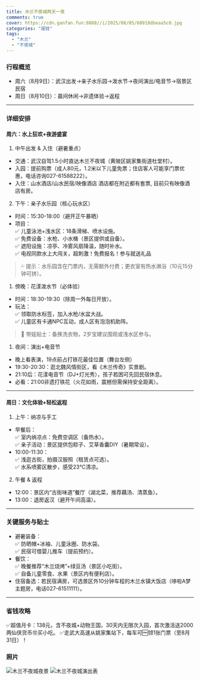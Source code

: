 ```yaml
---
title: 木兰不夜城两天一夜
comments: true
cover: https://cdn.ganfan.fun:8888//i/2025/08/05/68918dbeaa5c0.jpg
categories: "遛娃"
tags: 
  - "木兰"
  - "不夜城"
---
```



### 行程概览
- 周六（8月9日）：武汉出发→亲子水乐园→泼水节→夜间演出/电音节→宿景区民宿  
- 周日（8月10日）：晨间休闲→非遗体验→返程  
---

### 详细安排
#### 周六：水上狂欢+夜游盛宴
1. 中午出发 & 入住（避暑重点）  
 - 交通：武汉自驾1.5小时直达木兰不夜城（黄陂区姚家集街道杜堂村）。  
 - 入园：提前购票（成人80元，1.2米以下儿童免票；住店客人可能享门票优惠，电话咨询027-61588222）。  
 - 入住：山水酒店/山水民宿/映像酒店 酒店都在附近都有套票, 目前只有映像酒店有房。

2. 下午：亲子水乐园（核心玩水区）  
 - 时间：15:30-18:00（避开正午暴晒）  
 - 项目：  
     ✅ 儿童泳池+浅水区：18条滑梯、喷水设施。  
     ✅ 免费设备：水枪、小水桶（景区提供或自备）。  
     ✅ 遮阳设施：凉亭、冷雾风扇降温，随时补水。  
     ✅ 电视同款水上大闯关，超刺激！免费报名！参与就送礼品
 > 💦 提示：水乐园含在门票内，无需额外付费；更衣室有热水淋浴（10元15分钟可拼）。

1. 傍晚：花漾泼水节（必体验）  
 - 时间：18:30-19:30（除周一外每日开放）。  
 - 玩法：  
     ✅ 领取防水标签，加入水枪/水盆大战。  
     ✅ 儿童区有卡通NPC互动，成人区有泡泡机助阵。  
 > 👶 带娃贴士：备换洗衣物，2岁宝建议围观或浅水区参与。

1. 夜间：演出+电音节  
 - 晚上看表演，19点前占打铁花最佳位置（舞台左侧）
 - 19:30-20:30：逛北魏风情街区，看《木兰传奇》实景剧。  
 - 21:10后：花漾电音节（DJ+灯光秀），孩子若困可先回民宿休息。  
 - 必看：21:00非遗打铁花（火花如雨，震撼但需保持安全距离）。

---

#### 周日：文化体验+轻松返程
1. 上午：纳凉与手工  
 - 早餐后：  
     ✅ 室内纳凉点：免费空调区（备热水）。  
     ✅ 亲子活动：景区提供包粽子、艾草香囊DIY（暑期常设）。  
 - 10:00-11:30：  
     ✅ 浅逛古街，拍摄汉服照（租赁点可选）。  
     ✅ 水系喷雾区散步，感受23℃清凉。

2. 午餐 & 返程  
 - 12:00：景区内“古街味道”餐厅（湖北菜，推荐藕汤、清蒸鱼）。  
 - 13:00：退房返汉（避开午间高温）。

---

### 关键服务与贴士
- 避暑装备：  
    ✅ 防晒帽+冰袖、儿童泳圈、防水袋。  
    ✅ 民宿可借婴儿推车（提前预约）。  
- 餐饮：  
    ✅ 晚餐推荐“木兰烧烤”+绿豆汤（景区小吃街）。  
    ✅ 自备儿童零食、水果（景区内有便利店）。  
- 住宿备选：若民宿满房，可选景区外10分钟车程的木兰水镇大饭店（哆啦A梦主题房，电话027-61511111）。  
---

### 省钱攻略

✅超值月卡：138元，含不夜城+动物王国，30天内无限次入园，首次激活送2000两仙侠货币🉑买小吃。
✅走武大高速从姚家集站下，每车可🆓领1张门票（至8月31日）！



### 照片
![木兰不夜城夜景](https://cdn.ganfan.fun:8888//i/2025/08/05/68918dbeaa5c0.jpg "木兰不夜城夜景")
![木兰不夜城演出表](https://cdn.ganfan.fun:8888//i/2025/08/05/68916a29a8292.png "木兰不夜城演出表")